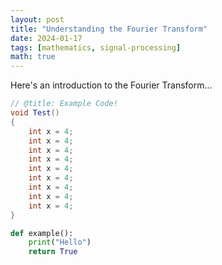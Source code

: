 ```yaml
---
layout: post
title: "Understanding the Fourier Transform"
date: 2024-01-17
tags: [mathematics, signal-processing]
math: true
---
```


Here's an introduction to the Fourier Transform...

```cs
// @title: Example Code!
void Test()
{
    int x = 4;
    int x = 4;
    int x = 4;
    int x = 4;
    int x = 4;
    int x = 4;
    int x = 4;
    int x = 4;
    int x = 4;
}
```

```python
def example():
    print("Hello")
    return True
```